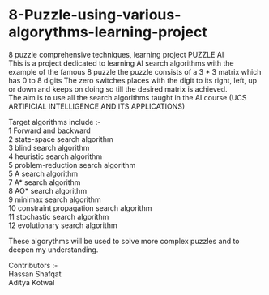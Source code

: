 # 8-Puzzle-using-various-algorythms-learning-project
8 puzzle comprehensive techniques, learning project  PUZZLE AI  
This is a project dedicated to learning AI search algorithms with the example of the famous 8 puzzle the puzzle consists of a 3 * 3 matrix which has 0 to 8 digits 
The zero switches places with the digit to its right, left, up or down and keeps on doing so till the desired matrix is achieved.  
The aim is to use all the search algorithms taught in the AI course (UCS ARTIFICIAL INTELLIGENCE AND ITS APPLICATIONS) 

Target algorithms include :-          
1  Forward and backward                                                          
2  state-space search algorithm                                                                    
3  blind search algorithm                                                        
4  heuristic search algorithm                                                                
5  problem-reduction search algorithm                                                        
5  A search algorithm                                                                        
7  A* search algorithm                                                                     
8  AO* search algorithm                                                                        
9  minimax search algorithm                                                                    
10  constraint propagation search algorithm                                                       
11  stochastic search algorithm                                                                     
12  evolutionary search algorithm                                                                     
                                                                                                                    
  These algorythms will be used to solve more complex puzzles and to deepen my understanding.                                         
                                                                                
 Contributors :-                                                                                           
  Hassan Shafqat                                                       
  Aditya Kotwal                                                                                                 
